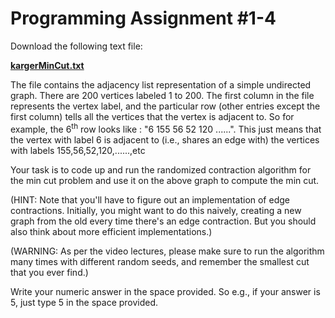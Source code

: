 # Programming Assignment #1-4

Download the following text file:

[**kargerMinCut.txt**](https://raw.githubusercontent.com/zhukaijun0629/Coursera_Algorithms/main/Course%20%231/PA%20%231-4/kargerMinCut.txt)

The file contains the adjacency list representation of a simple undirected graph. There are 200 vertices labeled 1 to 200. The first column in the file represents the vertex label, and the particular row (other entries except the first column) tells all the vertices that the vertex is adjacent to. So for example, the 6<sup>th</sup> row looks like : "6 155 56 52 120 ......". This just means that the vertex with label 6 is adjacent to (i.e., shares an edge with) the vertices with labels 155,56,52,120,......,etc

Your task is to code up and run the randomized contraction algorithm for the min cut problem and use it on the above graph to compute the min cut. 

(HINT: Note that you'll have to figure out an implementation of edge contractions. Initially, you might want to do this naively, creating a new graph from the old every time there's an edge contraction. But you should also think about more efficient implementations.)

(WARNING: As per the video lectures, please make sure to run the algorithm many times with different random seeds, and remember the smallest cut that you ever find.) 

Write your numeric answer in the space provided. So e.g., if your answer is 5, just type 5 in the space provided.
